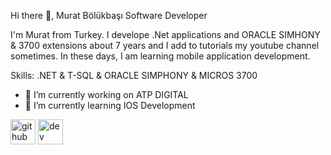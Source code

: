 

Hi there 👋, Murat Bölükbaşı
Software Developer

I'm Murat from Turkey. I develope .Net applications and ORACLE SIMHONY & 3700 extensions about 7 years and I add to tutorials my youtube channel sometimes. In these days, I am learning mobile application development.

Skills: .NET & T-SQL & ORACLE SIMPHONY & MICROS 3700 

- 🔭 I’m currently working on ATP DIGITAL 
- 🌱 I’m currently learning IOS Development 


[<img src='https://cdn.jsdelivr.net/npm/simple-icons@3.0.1/icons/github.svg' alt='github' height='40'>](https://github.com/mbolukbasi86)  [<img src='https://cdn.jsdelivr.net/npm/simple-icons@3.0.1/icons/dev-dot-to.svg' alt='dev' height='40'>](https://dev.to/mbolukbasi86)  

